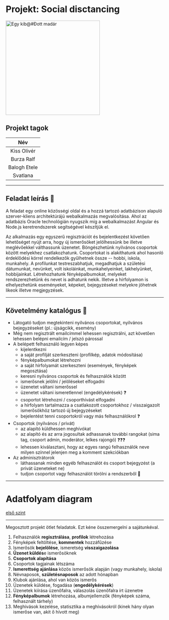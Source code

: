 #  Projekt: Social disctancing

<img src="./docs/logo.png" alt="Egy kib@#Đott madár" width="300"/>

## Projekt tagok

|     Név      |
| :----------: |
| Kiss Olivér  |
|  Burza Ralf  |
| Balogh Etele |
|   Svatlana   |

---

## Feladat leírás :pencil:

A feladat egy online közösségi oldal és a hozzá tartozó adatbázison alapuló szerver-kliens architektúrájú webalkalmazás megvalósítása. Ahol az adatbázis Oracle technológián nyugszik míg a webalkalmazást Angular és Node.js keretrendszerek segítségével készítjük el.

Az alkalmazás egy egyszerű regisztrációt és bejelentkezést követően lehetőséget nyújt arra, hogy új ismerősöket jelölhessünk be illetve meglévőekkel válthassunk üzenetet. Böngészhetünk nyilvános csoportok között melyekhez csatlakozhatunk. Csoportokat is alakíthatunk ahol hasonló érdeklődési körrel rendelkezők gyűlhetnek össze -- hobbi, iskola, munkahely. A profilunkat testreszabhatjuk, megadhatjuk a születési dátumunkat, nevünket, volt iskoláinkat, munkahelyeinket, lakhelyünket, hobbijainkat. Létrehozhatunk fényképalbumokat, melyeket rendszerezhetünk és nevet is adhatunk nekik. Illetve a hírfolyamon is elhelyezhetünk eseményeket, képeket, bejegyzéseket melyekre jöhetnek likeok illetve megjegyzések.

---
## Követelmény katalógus :book:
- Látogató tudjon megtekinteni nyilvános csoportokat, nyilvános bejegyzéseket (pl.: újságcikk, esemény)
- Még nem regisztrált emailcímmel lehessen regisztrálni, azt követően lehessen belépni emailcím / jelszó párossal
- A belépett felhasználó legyen képes
  - kijelentkezni
  - a saját profilját szerkeszteni (profilkép, adatok módosítása)
  - fényképalbumokat létrehozni
  - a saját hírfolyamát szerkeszteni (események, fényképek megosztása)
  - keresni nyilvános csoportok és felhasználók között
  - ismerősnek jelölni / jelöléseket elfogadni
  - üzenetet váltani ismerőssel
  - üzenetet váltani ismeretlennel (engedélykérések) :question:
  - csoportot létrehozni / csoporthívást elfogadni
  - a hírfolyam tartalmazza a csatlakozott csoportokhoz / visszaigazolt ismerősökhöz tartozó új bejegyzéseket
  - bejelentést tenni csoportokról vagy más felhasználókrol :question:
- Csoportok (nyilvános / privát)
  - az alapító küldhessen meghívókat
  - az alapító és az arra jogosultak adhassanak további rangokat (sima tag, csoport admin, moderátor, lelkes rajongó) :question::question::question:
  - lehessen kiválasztani, hogy az egyes rangú felhasználók neve milyen színnel jelenjen meg a komment szekciókban
- Az adminisztrátorok
  - láthassanak minden egyéb felhasználót és csoport bejegyzést (a privát üzeneteket ne)
  - tudjon csoportot vagy felhasználót törölni a rendszerből :cop:

---

# Adatfolyam diagram

[első szint](https://drive.google.com/file/d/1SW9K7K-O7WFHSXmzR3vVcFwOKDXmNJM7/view?usp=sharing)

---

Megosztott projekt ötlet feladatok.
Ezt kéne összemergelni a sajátunkéval.

1. Felhasználók **regisztrálása**, **profilok** létrehozása
2. Fényképek feltöltése, **kommentek** hozzáfűzése
3. Ismerősök **bejelölése**, ismeretség **visszaigazolása**
4. **Üzenet küldés**e ismerősöknek
5. **Csoportok alapítása**
6. Csoportok tagjainak létszáma
7. **Ismerettség ajánlása** közös ismerősök alapján (vagy munkahely, iskola)
8. Névnaposok, **születésnaposok** az adott hónapban
9. Klubok ajánlása, ahol van közös ismerős
10. Üzenetek küldése, fogadása (**engedélykérések**)
11. Üzenetek kiírása üzenőfalra, válaszolás üzenőfalra írt üzenetre
12. **Fényképalbumok** létrehozása, albumjellemzők (fényképek száma,
    felhasznált tárhely)
13. Meghívások kezelése, statisztika a meghívásokról (kinek hány
    olyan ismerőse van, akit ő hívott meg)